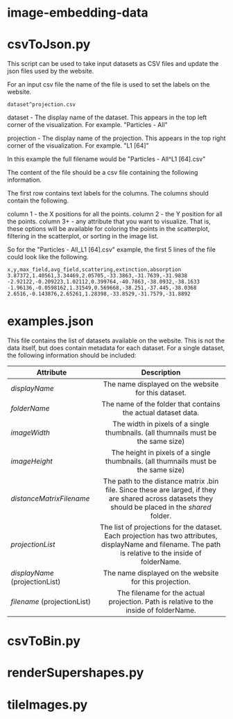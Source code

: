 # image-embedding-data


# csvToJson.py
This script can be used to take input datasets as CSV files and update the json files used by the website.

For an input csv file the name of the file is used to set the labels on the website.

    dataset^projection.csv

dataset -
    The display name of the dataset. This appears in
    the top left corner of the visualization. For
    example. "Particles - All"

projection -
    The display name of the projection. This appears
    in the top right corner of the visualization. For
    example. "L1 [64]"

In this example the full filename would be "Particles - All^L1 [64].csv"

The content of the file should be a csv file containing the following information.

The first row contains text labels for the columns. The columns should contain
the following.

column 1  - the X positions for all the points.
column 2  - the Y position for all the points.
column 3+ - any attribute that you want to visualize. That is, these options will be available for coloring the points in the scatterplot, filtering in the scatterplot, or sorting in the image list.

So for the "Particles - All_L1 [64].csv" example, the first 5 lines of the file
could look like the following.

    x,y,max_field,avg_field,scattering,extinction,absorption
    3.87372,1.40561,3.34469,2.05705,-33.3863,-31.7639,-31.9838
    -2.92122,-0.209223,1.02112,0.399764,-40.7863,-38.0932,-38.1633
    -1.96136,-0.0598162,1.31549,0.569668,-38.251,-37.445,-38.0368
    2.6516,-0.143876,2.65261,1.28398,-33.8529,-31.7579,-31.8892

# examples.json

This file contains the list of datasets available on the website. This is not the data itself, but does contain metadata for each dataset. For a single dataset, the following information should be included:

| Attribute     | Description   |
| ------------- |:-------------:|
| *displayName*      | The name displayed on the website for this dataset. |
| *folderName*      | The name of the folder that contains the actual dataset data. |
| *imageWidth*      | The width in pixels of a single thumbnails. (all thumnails must be the same size) |
| *imageHeight*      | The height in pixels of a single thumbnails. (all thumnails must be the same size) |
| *distanceMatrixFilename*      | The path to the distance matrix .bin file. Since these are larged, if they are shared across datasets they should be placed in the _shared_ folder. |
| *projectionList*      | The list of projections for the dataset. Each projection has two attributes, displayName and filename. The path is relative to the inside of folderName. |
| *displayName* (projectionList)     | The name displayed on the website for this projection. |
| *filename* (projectionList)     | The filename for the actual projection. Path is relative to the inside of folderName. |
    
# csvToBin.py
# renderSupershapes.py
# tileImages.py
